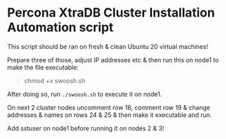 #   Percona XtraDB Cluster Installation Automation script

This script should be ran on fresh & clean Ubuntu 20 virtual machines!

Prepare three of those, adjust IP addresses etc & then run this on node1 to make the file executable:

> chmod +x swoosh.sh

After doing so, run ``./swoosh.sh`` to execute it on node1. 

On next 2 cluster nodes uncomment row 18, comment row 19 & change addresses & names on rows 24 & 25 & then make it executable and run.

Add sstuser on node1 before running it on nodes 2 & 3!
